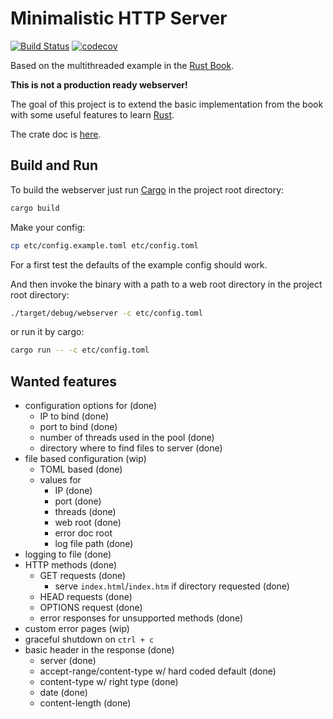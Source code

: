 # Minimalistic HTTP Server

[![Build Status][travis-badge]][travis-project] [![codecov][codecov-badge]][codecov-project]

Based on the multithreaded example in the [Rust Book][rust-book].

**This is not a production ready webserver!**

The goal of this project is to extend the basic implementation from the book with some useful features to learn [Rust][rust-lang].

The crate doc is [here][crate-doc].

## Build and Run

To build the webserver just run [Cargo][cargo] in the project root directory:

```bash
cargo build
```

Make your config:
```bash
cp etc/config.example.toml etc/config.toml
```

For a first test the defaults of the example config should work.

And then invoke the binary with a path to a web root directory in the project root directory:

```bash
./target/debug/webserver -c etc/config.toml
```

or run it by cargo:

```bash
cargo run -- -c etc/config.toml
```

## Wanted features

- configuration options for (done)
    - IP to bind (done)
    - port to bind (done)
    - number of threads used in the pool (done)
    - directory where to find files to server (done)
- file based configuration (wip)
    - TOML based (done)
    - values for 
        - IP  (done)
        - port  (done)
        - threads  (done)
        - web root  (done)
        - error doc root
        - log file path (done)
- logging to file (done)
- HTTP methods (done)
    - GET requests (done)
        - serve `index.html`/`index.htm` if directory requested (done)
    - HEAD requests (done)
    - OPTIONS request (done)
    - error responses for unsupported methods (done)
- custom error pages (wip)
- graceful shutdown on `ctrl + c`
- basic header in the response (done)
    - server (done)
    - accept-range/content-type w/ hard coded default (done)
    - content-type w/ right type (done)
    - date (done)
    - content-length (done)

[travis-project]:   https://travis-ci.org/Weltraumschaf/webserver
[travis-badge]:     https://travis-ci.org/Weltraumschaf/webserver.svg?branch=master
[codecov-project]:  https://codecov.io/gh/Weltraumschaf/webserver
[codecov-badge]:    https://codecov.io/gh/Weltraumschaf/webserver/branch/master/graph/badge.svg
[rust-book]:        https://doc.rust-lang.org/stable/book/second-edition/ch20-00-final-project-a-web-server.html
[rust-lang]:        https://www.rust-lang.org/
[cargo]:            https://doc.rust-lang.org/cargo/
[crate-doc]:        https://weltraumschaf.github.io/webserver/webserver/index.html
